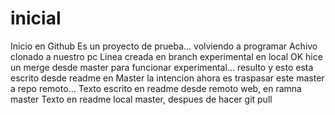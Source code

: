 # inicial
Inicio en Github
Es un proyecto de prueba... volviendo a programar
Achivo clonado a nuestro pc
Linea creada en branch experimental en local
OK hice un merge desde master para funcionar experimental... resulto y esto esta escrito desde readme en Master
la intencion ahora es traspasar este master a repo remoto...
Texto escrito en readme desde remoto web, en ramna master
Texto en readme local master, despues de hacer git pull